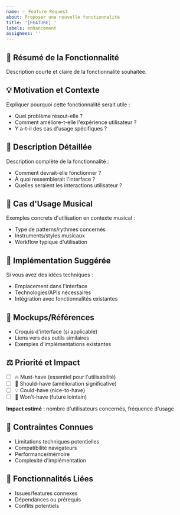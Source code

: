 ```yaml
---
name: ✨ Feature Request
about: Proposer une nouvelle fonctionnalité
title: '[FEATURE] '
labels: enhancement
assignees: ''
---
```


## 🎯 Résumé de la Fonctionnalité
Description courte et claire de la fonctionnalité souhaitée.

## 💡 Motivation et Contexte
Expliquer pourquoi cette fonctionnalité serait utile :
- Quel problème résout-elle ?
- Comment améliore-t-elle l'expérience utilisateur ?
- Y a-t-il des cas d'usage spécifiques ?

## 📝 Description Détaillée
Description complète de la fonctionnalité :
- Comment devrait-elle fonctionner ?
- À quoi ressemblerait l'interface ?
- Quelles seraient les interactions utilisateur ?

## 🎵 Cas d'Usage Musical
Exemples concrets d'utilisation en contexte musical :
- Type de patterns/rythmes concernés
- Instruments/styles musicaux
- Workflow typique d'utilisation

## 🔧 Implémentation Suggérée
Si vous avez des idées techniques :
- Emplacement dans l'interface
- Technologies/APIs nécessaires
- Intégration avec fonctionnalités existantes

## 📸 Mockups/Références
- Croquis d'interface (si applicable)
- Liens vers des outils similaires
- Exemples d'implémentations existantes

## ⚖️ Priorité et Impact
- [ ] 🔥 Must-have (essentiel pour l'utilisabilité)
- [ ] 🚀 Should-have (amélioration significative)
- [ ] 💡 Could-have (nice-to-have)
- [ ] 🔮 Won't-have (future lointain)

**Impact estimé** : nombre d'utilisateurs concernés, fréquence d'usage

## 🚧 Contraintes Connues
- Limitations techniques potentielles
- Compatibilité navigateurs
- Performance/mémoire
- Complexité d'implémentation

## 🔗 Fonctionnalités Liées
- Issues/features connexes
- Dépendances ou prérequis
- Conflits potentiels